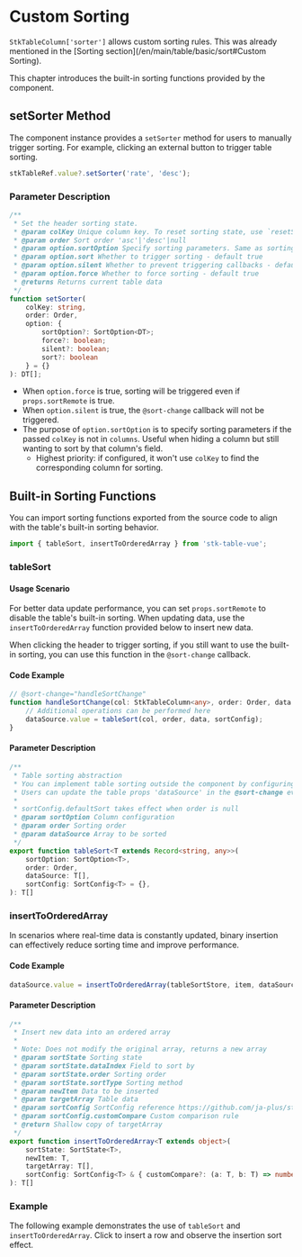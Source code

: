 # Custom Sorting

`StkTableColumn['sorter']` allows custom sorting rules. This was already mentioned in the [Sorting section](/en/main/table/basic/sort#Custom Sorting).

This chapter introduces the built-in sorting functions provided by the component.

## setSorter Method
The component instance provides a `setSorter` method for users to manually trigger sorting. For example, clicking an external button to trigger table sorting.

```ts
stkTableRef.value?.setSorter('rate', 'desc');
```
<demo vue="advanced/custom-sort/CustomSort/index.vue"></demo>

### Parameter Description

```ts
/**
 * Set the header sorting state.
 * @param colKey Unique column key. To reset sorting state, use `resetSorter`
 * @param order Sort order 'asc'|'desc'|null
 * @param option.sortOption Specify sorting parameters. Same as sorting-related fields in StkTableColumn. Recommended to find from columns.
 * @param option.sort Whether to trigger sorting - default true
 * @param option.silent Whether to prevent triggering callbacks - default true
 * @param option.force Whether to force sorting - default true
 * @returns Returns current table data
 */
function setSorter(
    colKey: string, 
    order: Order,
    option: { 
        sortOption?: SortOption<DT>; 
        force?: boolean; 
        silent?: boolean; 
        sort?: boolean 
    } = {}
): DT[];
```

* When `option.force` is true, sorting will be triggered even if `props.sortRemote` is true.
* When `option.silent` is true, the `@sort-change` callback will not be triggered.
* The purpose of `option.sortOption` is to specify sorting parameters if the passed `colKey` is not in `columns`. Useful when hiding a column but still wanting to sort by that column's field.
    - Highest priority: if configured, it won't use `colKey` to find the corresponding column for sorting.

## Built-in Sorting Functions
You can import sorting functions exported from the source code to align with the table's built-in sorting behavior.
```ts
import { tableSort, insertToOrderedArray } from 'stk-table-vue';
```
### tableSort
#### Usage Scenario
For better data update performance, you can set `props.sortRemote` to disable the table's built-in sorting. When updating data, use the `insertToOrderedArray` function provided below to insert new data.

When clicking the header to trigger sorting, if you still want to use the built-in sorting, you can use this function in the `@sort-change` callback.

#### Code Example
```ts
// @sort-change="handleSortChange"
function handleSortChange(col: StkTableColumn<any>, order: Order, data: any[], sortConfig: SortConfig<any>) {
    // Additional operations can be performed here
    dataSource.value = tableSort(col, order, data, sortConfig);
}
```

#### Parameter Description
```ts
/**
 * Table sorting abstraction
 * You can implement table sorting outside the component by configuring remote sorting.
 * Users can update the table props 'dataSource' in the @sort-change event to complete sorting.
 *
 * sortConfig.defaultSort takes effect when order is null
 * @param sortOption Column configuration
 * @param order Sorting order
 * @param dataSource Array to be sorted
 */
export function tableSort<T extends Record<string, any>>(
    sortOption: SortOption<T>,
    order: Order,
    dataSource: T[],
    sortConfig: SortConfig<T> = {},
): T[] 
```

### insertToOrderedArray
In scenarios where real-time data is constantly updated, binary insertion can effectively reduce sorting time and improve performance.
#### Code Example
```ts
dataSource.value = insertToOrderedArray(tableSortStore, item, dataSource.value);
```
#### Parameter Description
```ts
/**
 * Insert new data into an ordered array
 *
 * Note: Does not modify the original array, returns a new array
 * @param sortState Sorting state
 * @param sortState.dataIndex Field to sort by
 * @param sortState.order Sorting order
 * @param sortState.sortType Sorting method
 * @param newItem Data to be inserted
 * @param targetArray Table data
 * @param sortConfig SortConfig reference https://github.com/ja-plus/stk-table-vue/blob/master/src/StkTable/types/index.ts
 * @param sortConfig.customCompare Custom comparison rule
 * @return Shallow copy of targetArray
 */
export function insertToOrderedArray<T extends object>(
    sortState: SortState<T>,
    newItem: T,
    targetArray: T[],
    sortConfig: SortConfig<T> & { customCompare?: (a: T, b: T) => number } = {}
): T[] 

```

### Example
The following example demonstrates the use of `tableSort` and `insertToOrderedArray`. Click to insert a row and observe the insertion sort effect.

<demo vue="advanced/custom-sort/InsertSort.vue"></demo>

